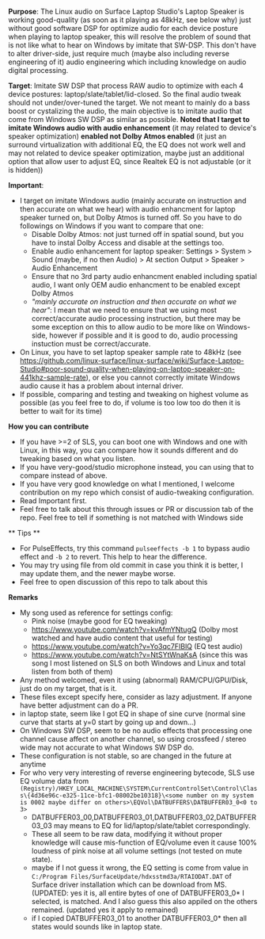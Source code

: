 
**Purpose**: The Linux audio on Surface Laptop Studio's Laptop Speaker is working good-quality (as soon as it playing as 48kHz, see below why) just without good software DSP for optimize audio for each device posture when playing to laptop speaker, this will resolve the problem of sound that is not like what to hear on Windows by imitate that SW-DSP. This don't have to alter driver-side, just require much (maybe also including reverse engineering of it) audio engineering which including knowledge on audio digital processing.

**Target**: Imitate SW DSP that process RAW audio to optimize with each 4 device postures: laptop/slate/tablet/lid-closed. So the final audio tweak should not under/over-tuned the target. We not meant to mainly do a bass boost or cystalizing the audio, the main objective is to imitate audio that come from Windows SW DSP as similar as possible. **Noted that I target to imitate Windows audio with audio enhancement** (it may related to device's speaker optimization) **enabled not Dolby Atmos enabled** (it just an surround virtualization with additional EQ, the EQ does not work well and may not related to device speaker optimization, maybe just an additional option that allow user to adjust EQ, since Realtek EQ is not adjustable (or it is hidden))

**Important**:
- I target on imitate Windows audio (mainly accurate on instruction and then accurate on what we hear) with audio enhancment for laptop speaker turned on, but Dolby Atmos is turned off. So you have to do followings on Windows if you want to compare that one:
  - Disable Dolby Atmos: not just turned off in spatial sound, but you have to instal Dolby Access and disable at the settings too.
  - Enable audio enhancement for laptop speaker: Settings > System > Sound (maybe, if no then Audio) > At section Output > Speaker > Audio Enhancement
  - Ensure that no 3rd party audio enhancment enabled including spatial audio, I want only OEM audio enhancment to be enabled except Dolby Atmos
  - _"mainly accurate on instruction and then accurate on what we hear"_: I mean that we need to ensure that we using most correct/accurate audio processing instruction, but there may be some exception on this to allow audio to be more like on Windows-side, however if possible and it is good to do, audio processing instuction must be correct/accurate. 
- On Linux, you have to set laptop speaker sample rate to 48kHz (see https://github.com/linux-surface/linux-surface/wiki/Surface-Laptop-Studio#poor-sound-quality-when-playing-on-laptop-speaker-on-441khz-sample-rate), or else you cannot correctly imitate Windows audio cause it has a problem about internal driver. 
- If possible, comparing and testing and tweaking on highest volume as possible (as you feel free to do, if volume is too low too do then it is better to wait for its time)

**How you can contribute**
- If you have >=2 of SLS, you can boot one with Windows and one with Linux, in this way, you can compare how it sounds different and do tweaking based on what you listen.
- If you have very-good/studio microphone instead, you can using that to compare instead of above.
- If you have very good knowledge on what I mentioned, I welcome contribution on my repo which consist of audio-tweaking configuration.
- Read Important first.
- Feel free to talk about this through issues or PR or discussion tab of the repo. Feel free to tell if something is not matched with Windows side

** Tips **
- For PulseEffects, try this command ```pulseeffects -b 1``` to bypass audio effect and ```-b 2``` to revert. This help to hear the difference.
- You may try using file from old commit in case you think it is better, I may update them, and the newer maybe worse.
- Feel free to open discussion of this repo to talk about this

**Remarks**
- My song used as reference for settings config:
  - Pink noise (maybe good for EQ tweaking)
  - https://www.youtube.com/watch?v=kvAfmYNtugQ (Dolby most watched and have audio content that useful for testing)
  - https://www.youtube.com/watch?v=Yo3qc7FIBlQ (EQ test audio)
  - https://www.youtube.com/watch?v=NtSYtWnaKsA (since this was song I most listened on SLS on both Windows and Linux and total listen from both of them)
- Any method welcomed, even it using (abnormal) RAM/CPU/GPU/Disk, just do on my target, that is it.
- These files except specify here, consider as lazy adjustment. If anyone have better adjustment can do a PR.
- in laptop state, seem like I got EQ in shape of sine curve (normal sine curve that starts at y=0 start by going up and down...)
- On Windows SW DSP, seem to be no audio effects that processing one channel cause affect on another channel, so using crossfeed / stereo wide may not accurate to what Windows SW DSP do.
- These configuration is not stable, so are changed in the future at anytime
- For who very very interesting of reverse engineering bytecode, SLS use EQ volume data from ```(Registry)/HKEY_LOCAL_MACHINE\SYSTEM\CurrentControlSet\Control\Class\{4d36e96c-e325-11ce-bfc1-08002be10318}\<some number on my system is 0002 maybe differ on others>\EQVol\DATBUFFERS\DATBUFFER03_0<0 to 3>```
  - DATBUFFER03_00,DATBUFFER03_01,DATBUFFER03_02,DATBUFFER03_03 may means to EQ for lid/laptop/slate/tablet correspondingly.
  - These all seem to be raw data, modifying it without proper knowledge will cause mis-function of EQ/volume even it cause 100% loudness of pink noise at all volume settings (not tested on mute state).
  - maybe if I not guess it wrong, the EQ setting is come from value in ```C:/Program Files/SurfaceUpdate/hdxsstmd3a/RTAIODAT.DAT``` of Surface driver installation which can be download from MS. (UPDATED: yes it is, all entire bytes of one of DATBUFFER03_0* I selected, is matched. And I also guess this also appiled on the others remained. (updated yes it apply to remained)
  - if I copied DATBUFFER03_01 to another DATBUFFER03_0* then all states would sounds like in laptop state.
